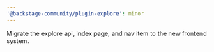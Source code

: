 ```yaml
---
'@backstage-community/plugin-explore': minor
---
```


Migrate the explore api, index page, and nav item to the new frontend system.
